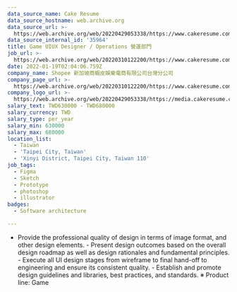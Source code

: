```yaml
---
data_source_name: Cake Resume
data_source_hostname: web.archive.org
data_source_url: >-
  https://web.archive.org/web/20220429053338/https://www.cakeresume.com/jobs?ref=jobs_job_search_202001_v2&utm_campaign=jobs_job_search&utm_source=google&utm_content=202001_v2&gclid=CjwKCAjw9qiTBhBbEiwAp-GE0QAQVi1PP90Zg7RzV-FMesN7AdET8fKhFD3Kkq1N6nhM9n3zrUIYlhoChVoQAvD_BwE
data_source_internal_id: '35964'
title: Game UIUX Designer / Operations 營運部門
job_url: >-
  https://web.archive.org/web/20220310122200/https://www.cakeresume.com/companies/ShopeeTW/jobs/uiux-designer-operations-operations
date: 2022-01-19T02:04:06.759Z
company_name: Shopee 新加坡商蝦皮娛樂電商有限公司台灣分公司
company_page_url: >-
  https://web.archive.org/web/20220310122200/https://www.cakeresume.com/companies/ShopeeTW
company_logo_url: >-
  https://web.archive.org/web/20220429053338/https://media.cakeresume.com/image/upload/s--HPkXNLP---/c_pad,fl_png8,h_200,w_200/v1560152414/i8d1cqdzwxq2jtvovavr.png
salary_text: TWD630000 - TWD680000
salary_currency: TWD
salary_type: per_year
salary_min: 630000
salary_max: 680000
location_list:
  - Taiwan
  - 'Taipei City, Taiwan'
  - 'Xinyi District, Taipei City, Taiwan 110'
job_tags:
  - Figma
  - Sketch
  - Prototype
  - photoshop
  - illustrator
badges:
  - Software architecture

---
```


- Provide the professional quality of design in terms of image format, and other design elements. - Present design outcomes based on the overall design roadmap as well as design rationales and fundamental principles. - Execute all UI design stages from wireframe to final hand-off to engineering and ensure its consistent quality. - Establish and promote design guidelines and libraries, best practices, and standards. ※ Product line: Game